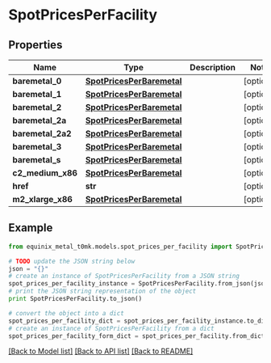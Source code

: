 # SpotPricesPerFacility


## Properties
Name | Type | Description | Notes
------------ | ------------- | ------------- | -------------
**baremetal_0** | [**SpotPricesPerBaremetal**](SpotPricesPerBaremetal.md) |  | [optional] 
**baremetal_1** | [**SpotPricesPerBaremetal**](SpotPricesPerBaremetal.md) |  | [optional] 
**baremetal_2** | [**SpotPricesPerBaremetal**](SpotPricesPerBaremetal.md) |  | [optional] 
**baremetal_2a** | [**SpotPricesPerBaremetal**](SpotPricesPerBaremetal.md) |  | [optional] 
**baremetal_2a2** | [**SpotPricesPerBaremetal**](SpotPricesPerBaremetal.md) |  | [optional] 
**baremetal_3** | [**SpotPricesPerBaremetal**](SpotPricesPerBaremetal.md) |  | [optional] 
**baremetal_s** | [**SpotPricesPerBaremetal**](SpotPricesPerBaremetal.md) |  | [optional] 
**c2_medium_x86** | [**SpotPricesPerBaremetal**](SpotPricesPerBaremetal.md) |  | [optional] 
**href** | **str** |  | [optional] 
**m2_xlarge_x86** | [**SpotPricesPerBaremetal**](SpotPricesPerBaremetal.md) |  | [optional] 

## Example

```python
from equinix_metal_t0mk.models.spot_prices_per_facility import SpotPricesPerFacility

# TODO update the JSON string below
json = "{}"
# create an instance of SpotPricesPerFacility from a JSON string
spot_prices_per_facility_instance = SpotPricesPerFacility.from_json(json)
# print the JSON string representation of the object
print SpotPricesPerFacility.to_json()

# convert the object into a dict
spot_prices_per_facility_dict = spot_prices_per_facility_instance.to_dict()
# create an instance of SpotPricesPerFacility from a dict
spot_prices_per_facility_form_dict = spot_prices_per_facility.from_dict(spot_prices_per_facility_dict)
```
[[Back to Model list]](../README.md#documentation-for-models) [[Back to API list]](../README.md#documentation-for-api-endpoints) [[Back to README]](../README.md)


